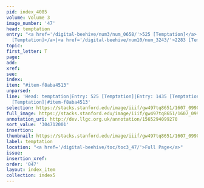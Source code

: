 ```yaml
---
pid: index_4085
volume: Volume 3
image_number: '47'
head: temptation
entry: "<a href='/digital-beehive/num3/num_0658/'>525 [Temptation]</a>|<a href='/digital-beehive/num6/num_2092/'>1435
  [Temptation]</a>|<a href='/digital-beehive/num10/num_3243/'>2283 [Temptation]</a>"
topic:
first_letter: T
page:
add:
xref:
see:
index:
item: "#item-f8aba4513"
unparsed:
line: 'Head: temptation|Entry: 525 [Temptation]|Entry: 1435 [Temptation]|Entry: 2283
  [Temptation]|#item-f8aba4513'
selection: https://stacks.stanford.edu/image/iiif/gw497tq8651/1607_0990/159,2001,772,112/full/0/default.jpg
full_image: https://stacks.stanford.edu/image/iiif/gw497tq8651/1607_0990/full/full/0/default.jpg
annotation_uri: http://dev.llgc.org.uk/annotation/1565294099270
sort_value: '304712001'
insertion:
thumbnail: https://stacks.stanford.edu/image/iiif/gw497tq8651/1607_0990/159,2001,772,112/150,/0/default.jpg
label: temptation
location: "<a href='/digital-beehive/toc/toc3_47/'>Full Page</a>"
issue:
insertion_xref:
order: '047'
layout: index_item
collection: index5
---
```

